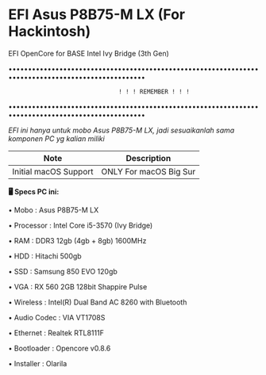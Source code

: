 # EFI Asus P8B75-M LX (For Hackintosh)
EFI OpenCore for BASE Intel Ivy Bridge (3th Gen)

•••••••••••••••••••••••••••••••••••••••••••••••••••••••••••••••••••••••••••••••••••••••••••••••••••

                                   ! ! ! REMEMBER ! ! !

•••••••••••••••••••••••••••••••••••••••••••••••••••••••••••••••••••••••••••••••••••••••••••••••••••

*EFI ini hanya untuk mobo Asus P8B75-M LX, jadi sesuaikanlah sama komponen PC yg kalian miliki*


| Note  | Description |
| ------------- | ------------- |
| Initial macOS Support  | ONLY For macOS Big Sur  |

**🖥 Specs PC ini:**

• Mobo : Asus P8B75-M LX

• Processor : Intel Core i5-3570 (Ivy Bridge)

• RAM : DDR3 12gb (4gb + 8gb) 1600MHz

• HDD : Hitachi 500gb

• SSD : Samsung 850 EVO 120gb

• VGA : RX 560 2GB 128bit Shappire Pulse

• Wireless : Intel(R) Dual Band AC 8260 with Bluetooth

• Audio Codec : VIA VT1708S

• Ethernet : Realtek RTL8111F

• Bootloader : Opencore v0.8.6

• Installer : Olarila
